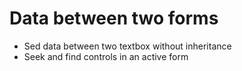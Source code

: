 # Data between two forms
 
- Sed data between two textbox without inheritance
- Seek and find controls in an active form
